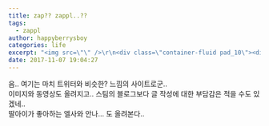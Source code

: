 ```yaml
---
title: zap?? zappl..??
tags:
  - zappl
author: happyberrysboy
categories: life
excerpt: "<img src=\"\" />\r\n<div class=\"container-fluid pad_10\"><div class=\"col-md-12 pad_zero \"><p class=\"text-left fon_text\" style=\"font-size:1em;\">음.. 여기는 마치 트위터와 비슷한? 느낌의 사이트로군..<br />이미지와 동영상도 올려지고.. 스팀의 블로그보다 글 작성에 대한 부담감은....."
date: 2017-11-07 19:04:27
---
```


<div class="container-fluid pad_10"><div class="col-md-12 pad_zero "><p class="text-left fon_text" style="font-size:1em;">음.. 여기는 마치 트위터와 비슷한? 느낌의 사이트로군..<br />이미지와 동영상도 올려지고.. 스팀의 블로그보다 글 작성에 대한 부담감은 적을 수도 있겠네..<br />딸아이가 좋아하는 엘사와 안나... 도 올려본다..<br /><br /></p><center></center></div></div>